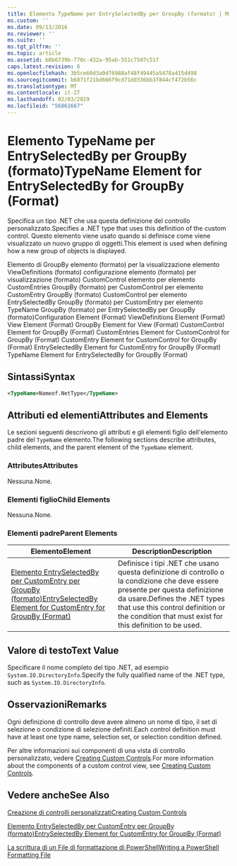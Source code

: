 ```yaml
---
title: Elemento TypeName per EntrySelectedBy per GroupBy (formato) | Microsoft Docs
ms.custom: ''
ms.date: 09/13/2016
ms.reviewer: ''
ms.suite: ''
ms.tgt_pltfrm: ''
ms.topic: article
ms.assetid: b8b6739b-770c-432a-95ab-551c7507c51f
caps.latest.revision: 6
ms.openlocfilehash: 3b5ce60d3a0d76988af48f49445a5478a415d498
ms.sourcegitcommit: b6871f21bd666f9cd71dd336bb3f844cf472b56c
ms.translationtype: MT
ms.contentlocale: it-IT
ms.lasthandoff: 02/03/2019
ms.locfileid: "56861667"
---
```

# <a name="typename-element-for-entryselectedby-for-groupby-format"></a><span data-ttu-id="e8af5-102">Elemento TypeName per EntrySelectedBy per GroupBy (formato)</span><span class="sxs-lookup"><span data-stu-id="e8af5-102">TypeName Element for EntrySelectedBy for GroupBy (Format)</span></span>

<span data-ttu-id="e8af5-103">Specifica un tipo .NET che usa questa definizione del controllo personalizzato.</span><span class="sxs-lookup"><span data-stu-id="e8af5-103">Specifies a .NET type that uses this definition of the custom control.</span></span> <span data-ttu-id="e8af5-104">Questo elemento viene usato quando si definisce come viene visualizzato un nuovo gruppo di oggetti.</span><span class="sxs-lookup"><span data-stu-id="e8af5-104">This element is used when defining how a new group of objects is displayed.</span></span>

<span data-ttu-id="e8af5-105">Elemento di GroupBy elemento (formato) per la visualizzazione elemento ViewDefinitions (formato) configurazione elemento (formato) per visualizzazione (formato) CustomControl elemento per elemento CustomEntries GroupBy (formato) per CustomControl per elemento CustomEntry GroupBy (formato) CustomControl per elemento EntrySelectedBy GroupBy (formato) per CustomEntry per elemento TypeName GroupBy (formato) per EntrySelectedBy per GroupBy (formato)</span><span class="sxs-lookup"><span data-stu-id="e8af5-105">Configuration Element (Format) ViewDefinitions Element (Format) View Element (Format) GroupBy Element for View (Format) CustomControl Element for GroupBy (Format) CustomEntries Element for CustomControl for GroupBy (Format) CustomEntry Element for CustomControl for GroupBy (Format) EntrySelectedBy Element for CustomEntry for GroupBy (Format) TypeName Element for EntrySelectedBy for GroupBy (Format)</span></span>

## <a name="syntax"></a><span data-ttu-id="e8af5-106">Sintassi</span><span class="sxs-lookup"><span data-stu-id="e8af5-106">Syntax</span></span>

```xml
<TypeName>Nameof.NetType</TypeName>
```

## <a name="attributes-and-elements"></a><span data-ttu-id="e8af5-107">Attributi ed elementi</span><span class="sxs-lookup"><span data-stu-id="e8af5-107">Attributes and Elements</span></span>

<span data-ttu-id="e8af5-108">Le sezioni seguenti descrivono gli attributi e gli elementi figlio dell'elemento padre del `TypeName` elemento.</span><span class="sxs-lookup"><span data-stu-id="e8af5-108">The following sections describe attributes, child elements, and the parent element of the `TypeName` element.</span></span>

### <a name="attributes"></a><span data-ttu-id="e8af5-109">Attributes</span><span class="sxs-lookup"><span data-stu-id="e8af5-109">Attributes</span></span>

<span data-ttu-id="e8af5-110">Nessuna.</span><span class="sxs-lookup"><span data-stu-id="e8af5-110">None.</span></span>

### <a name="child-elements"></a><span data-ttu-id="e8af5-111">Elementi figlio</span><span class="sxs-lookup"><span data-stu-id="e8af5-111">Child Elements</span></span>

<span data-ttu-id="e8af5-112">Nessuna.</span><span class="sxs-lookup"><span data-stu-id="e8af5-112">None.</span></span>

### <a name="parent-elements"></a><span data-ttu-id="e8af5-113">Elementi padre</span><span class="sxs-lookup"><span data-stu-id="e8af5-113">Parent Elements</span></span>

|<span data-ttu-id="e8af5-114">Elemento</span><span class="sxs-lookup"><span data-stu-id="e8af5-114">Element</span></span>|<span data-ttu-id="e8af5-115">Description</span><span class="sxs-lookup"><span data-stu-id="e8af5-115">Description</span></span>|
|-------------|-----------------|
|[<span data-ttu-id="e8af5-116">Elemento EntrySelectedBy per CustomEntry per GroupBy (formato)</span><span class="sxs-lookup"><span data-stu-id="e8af5-116">EntrySelectedBy Element for CustomEntry for GroupBy (Format)</span></span>](./entryselectedby-element-for-customentry-for-groupby-format.md)|<span data-ttu-id="e8af5-117">Definisce i tipi .NET che usano questa definizione di controllo o la condizione che deve essere presente per questa definizione da usare.</span><span class="sxs-lookup"><span data-stu-id="e8af5-117">Defines the .NET types that use this control definition or the condition that must exist for this definition to be used.</span></span>|

## <a name="text-value"></a><span data-ttu-id="e8af5-118">Valore di testo</span><span class="sxs-lookup"><span data-stu-id="e8af5-118">Text Value</span></span>

<span data-ttu-id="e8af5-119">Specificare il nome completo del tipo .NET, ad esempio `System.IO.DirectoryInfo`.</span><span class="sxs-lookup"><span data-stu-id="e8af5-119">Specify the fully qualified name of the .NET type, such as `System.IO.DirectoryInfo`.</span></span>

## <a name="remarks"></a><span data-ttu-id="e8af5-120">Osservazioni</span><span class="sxs-lookup"><span data-stu-id="e8af5-120">Remarks</span></span>

<span data-ttu-id="e8af5-121">Ogni definizione di controllo deve avere almeno un nome di tipo, il set di selezione o condizione di selezione definiti.</span><span class="sxs-lookup"><span data-stu-id="e8af5-121">Each control definition must have at least one type name, selection set, or selection condition defined.</span></span>

<span data-ttu-id="e8af5-122">Per altre informazioni sui componenti di una vista di controllo personalizzato, vedere [Creating Custom Controls](./creating-custom-controls.md).</span><span class="sxs-lookup"><span data-stu-id="e8af5-122">For more information about the components of a custom control view, see [Creating Custom Controls](./creating-custom-controls.md).</span></span>

## <a name="see-also"></a><span data-ttu-id="e8af5-123">Vedere anche</span><span class="sxs-lookup"><span data-stu-id="e8af5-123">See Also</span></span>

[<span data-ttu-id="e8af5-124">Creazione di controlli personalizzati</span><span class="sxs-lookup"><span data-stu-id="e8af5-124">Creating Custom Controls</span></span>](./creating-custom-controls.md)

[<span data-ttu-id="e8af5-125">Elemento EntrySelectedBy per CustomEntry per GroupBy (formato)</span><span class="sxs-lookup"><span data-stu-id="e8af5-125">EntrySelectedBy Element for CustomEntry for GroupBy (Format)</span></span>](./entryselectedby-element-for-customentry-for-groupby-format.md)

[<span data-ttu-id="e8af5-126">La scrittura di un File di formattazione di PowerShell</span><span class="sxs-lookup"><span data-stu-id="e8af5-126">Writing a PowerShell Formatting File</span></span>](./writing-a-powershell-formatting-file.md)
